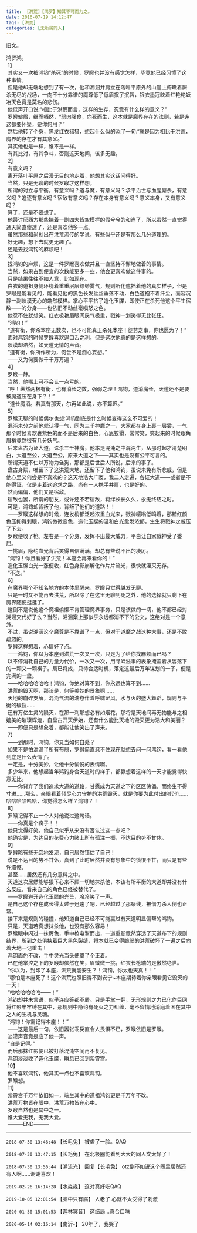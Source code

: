 ```yaml
---
title: 〖洪荒〗【鸿罗】知其不可而为之。
date: 2016-07-19 14:12:47
tags: [洪荒]
categories: [无所属同人]
---
```


<p>旧文。</p> 
<p>鸿罗鸿。<br />&nbsp;1】<br />&nbsp;其实又一次被鸿钧“杀死”的时候，罗睺也并没有感觉怎样，毕竟他已经习惯了这种事情。<br />&nbsp;但是他却无端地想到了有一次，他和溯洄并肩立在落叶平原外的山崖上俯瞰着厮杀无尽的战场，一向不十分靠谱的魔尊低了低眉抿了抿唇，银衣墨冠映着红艳艳妖冶天色竟是莫名的悲伤。<br />&nbsp;他低声开口说:“相比于洪荒而言，这样的生存，究竟有什么样的意义？”<br />&nbsp;罗睺皱眉，继而哂然，“弱肉强食，向死而生，这本就是魔界存在的法则，若是连这都要怀疑，要你何用？”<br />&nbsp;然后他转了个身，黑发红衣猎猎，想起什么似的添了一句:“就是因为相比于洪荒，魔界的存在才有其意义。”<br />&nbsp;其实他也是一样，谁不是一样。<br />&nbsp;有其比对，有其争斗，否则这天地间，该多无趣。<br />&nbsp;2】<br />&nbsp;有意义吗？<br />&nbsp;离开落叶平原之后漫无目的地走着，他想其实这话问得好。<br />&nbsp;当然，只是无聊的时候罗睺才这样想。<br />&nbsp;所谓的对立与平衡，有意义吗？道与魔，有意义吗？承平治世与血腥厮杀，有意义吗？追逐有意义吗？宿敌有意义吗？存在本身有意义吗？意义本身，又有意义吗？<br />&nbsp;算了，还是不要想了。<br />&nbsp;他最讨厌西方那些揣着一副四大皆空模样的假兮兮的和尚了，所以虽然一直觉得通天简直傻透了，还是喜欢他多一点。<br />&nbsp;虽然那些和尚创出在洪荒流传的学说，有些似乎还是有那么几分道理的。<br />&nbsp;好无趣，想下去就更无趣了。<br />&nbsp;还是去找鸿钧的麻烦吧！<br />&nbsp;3】<br />&nbsp;找鸿钧的麻烦，这是一件罗睺喜欢做并且一直坚持不懈地做着的事情。<br />&nbsp;当然，如果占到便宜的次数能更多一些，他会更喜欢做这件事的。<br />&nbsp;只是结果往往不如人意，比如现在。<br />&nbsp;白衣的道祖身侧环绕着重重层层缥缈雾气，规则所化遮挡着他的真实样子，但是罗睺是能看见的，能看见他的黑色长发丝丝垂落不动，白色道袍不着纤尘，面容沉静一副淡漠无心的端然模样。掌心平平拈了造化玉牒，即使正在杀死他这个平生宿敌――的分身――也依旧不动丝毫嗔怒之色。<br />&nbsp;他忍不住就想笑。红衣极艳眉眼间戾气极重，戮神一划笑得无比张狂。<br />&nbsp;“鸿钧！”<br />&nbsp;“道有衡，你杀本座无数次，也不可能真正杀死本座！徒劳之事，你也愿为？！”<br />&nbsp;面对鸿钧的时候罗睺喜欢逞口舌之利，但是这次他真的是这样想的。<br />&nbsp;淡漠却浩然，如天道无情的声音。<br />&nbsp;“道有衡，你所作所为，何尝不是痴心妄想。”<br />&nbsp;――又为何要做千千万万遍？<br />&nbsp;4】<br />&nbsp;罗睺一静。<br />&nbsp;当然，他嘴上可不会认一点亏的。<br />&nbsp;“哼！纵然两极有衡，也有消长之数，强弱之理！鸿钧，道消魔长，天道还不是要被魔道压在身下？！”<br />&nbsp;“道长魔消。若真有那天，尔再如此说，亦不算迟。”<br />&nbsp;5】<br />&nbsp;罗睺无聊的时候偶尔也想:鸿钧到底是什么时候变得这么不可爱的！<br />&nbsp;混沌未分之前他就认得一气，同为三千神魔之一，大家都在身上裹一层雾，一气那个时候喜欢裹紫色的而不是后来的白色，心思狡猾，常常笑，笑起来的时候眼角眉梢竟然很有几分妖气。<br />&nbsp;后来盘古为证大道，诛杀三千神魔，他本是混沌之中混沌生，从那时起才清楚明白，大道至公，大道至公，原来大道之下――其实也是没有公平可言的。<br />&nbsp;所谓天道不仁以万物为刍狗，那都是后世后人所说，后来的事了。<br />&nbsp;盘古身殒，唯留下了这洪荒大地，还留下了他和鸿钧，虽说未免有所悲戚，但是他心里又何尝是不喜欢的？这天地浩大广袤，我二人走遍，各证大道――或者是不能得证，仅是走着这追求之路，尚有一人携手并肩，也是好的。<br />&nbsp;然而偏偏，他们又是宿敌。<br />&nbsp;宿敌也罢，所谓的朋友，或许还不若宿敌，羁绊长长久久，永无终结之时。<br />&nbsp;可是，鸿钧却背叛了他，背叛了他们的道路！！<br />&nbsp;――罗睺这样想的时候，连发梢都泛起浓重血光来，戮神嘤嗡低鸣着，那黯红颜色压抑得刺眼，鸿钧微微变色，造化玉牒的温和白光愈发浓郁，生生将戮神之威压了下去。<br />&nbsp;罗睺便收了枪。左右是一个分身，发挥不出最大威力，平白让自家戮神受了委屈。<br />&nbsp;一挑眉，隐约血光背后笑得自信满满，却总有些说不出的凄厉。<br />&nbsp;“鸿钧！你且看好了洪荒！本座会再来看你的！”<br />&nbsp;造化玉牒白光一涨便收，红色身影崩解化作片片流光，很快就湮灭无存。<br />&nbsp;“不送。”<br />&nbsp;6】<br />&nbsp;在魔界哪个不知名地方的本体里醒来，罗睺只觉得越发无聊。<br />&nbsp;只是一时又不能再去洪荒，所以除了在这里无聊到死之外，他的选择就只剩下在魔界随便逛逛了。<br />&nbsp;这倒不是说他这个魔祖偷懒不肯管理魔界事务，只是该做的一切，他不都已经对溯洄交代好了么？当然，溯洄案上那似乎永远都消不下的公文，这绝对是一个意外。<br />&nbsp;不过，虽说溯洄这个魔尊是不靠谱了一点，但对于道魔之战这种大事，还是不敢疏忽的。<br />&nbsp;罗睺这样想着，心情好了点。<br />&nbsp;――鸿钧，你以为本座到洪荒一次又一次，只是为了给你找麻烦而已吗？<br />&nbsp;以不停消耗自己的力量为代价，一次又一次，用寻衅滋事的表象掩盖着从容落下的一颗又一颗棋子。局已将成，只待合适时机，落定这最后万年谋划的一子，便是完满的一盘。<br />&nbsp;――哈哈哈哈哈哈！鸿钧，你绝对算不到，你永远也算不到……<br />&nbsp;洪荒的毁灭啊，那该是，何等美妙的景象啊……<br />&nbsp;天地的崩碎支解，混沌气流的湍卷伴着呼啸罡风，水与火的盛大舞蹈，规则与平衡的破裂……<br />&nbsp;还有万亿生灵的陨灭，在那一刹那想必有如烟花，那将是天地间再无物能与之相媲美的璀璨辉煌，自盘古开天伊始，还有什么能比天地的毁灭更为浩大和美丽？<br />&nbsp;――即便只是想象着，都能让他笑出了声来。<br />&nbsp;7】<br />&nbsp;――到那时，鸿钧，你又当如何自处？<br />&nbsp;如果不是怕泄漏了所有布局，罗睺简直忍不住现在就想去问一问鸿钧，看一看他到底是什么表情了。<br />&nbsp;一定是，十分美妙，让他十分愉悦的表情啊。<br />&nbsp;多少年来，他想起当年鸿钧身合天道时的样子，都靠想着这样的一天才能觉得快意无比。<br />&nbsp;――你背弃了我们追求大道的道路，甘愿成为天道之下的区区傀儡，而终生不得寸进……那么，亲眼看着倾尽心力守护的洪荒毁灭，就是你要为此付出的代价……哈哈哈哈哈哈，你觉得怎么样？鸿钧？！<br />&nbsp;8】<br />&nbsp;罗睺记得不止一个人对他说过这句话。<br />&nbsp;――你真是个疯子！！<br />&nbsp;他只觉得好笑。他自己似乎从来没有否认过这一点吧？<br />&nbsp;他确实是，为达目的花费心力赌上所有孤注一掷，不达目的势不甘休。<br />&nbsp;9】<br />&nbsp;罗睺略有些无奈地发现，自己居然错估了自己！<br />&nbsp;说是不达目的势不甘休，真到了此时居然并没有想象中的愤恨不甘，而只是有些许遗憾。<br />&nbsp;甚至……居然还有几分意料之中。<br />&nbsp;天道这次居然能够狠下心来不顾一切地抹杀他，本该有所平衡的大道却并没有什么反应，看来自己的角色已经被替代了。<br />&nbsp;――罗睺避开造化玉牒的光芒，冷冷笑了一声。<br />&nbsp;是自己这个存在成长得太过于迅速了吧，已经越过了那条线，被借刀杀人倒也正常。<br />&nbsp;接下来是规则的碰撞，他知道自己已经不可能赢过有天道明显偏帮的鸿钧。<br />&nbsp;只是，天道若真想抹杀他，也没有那么容易！<br />&nbsp;罗睺眼中闪过一抹厉色，手中枪电掣而出，一道重影竟然穿透了天道布下的规则结界，所到之处俱挟着巨大黑色裂缝，将本就已变得脆弱的洪荒破坏了一遍之后向着大地一记重击！<br />&nbsp;鸿钧面色不改，手中灵光当头便罩了个正着。<br />&nbsp;已在他掌控之下的罗睺却依然在笑，眉微微一挑，红衣长枪端的是傲然绝世。<br />&nbsp;“你以为，封印了本座，洪荒就能安生？！鸿钧，你太也天真！！”<br />&nbsp;“哪怕是本座死了！这个洪荒也照旧得不到安宁~本座期待着你亲眼看见它毁灭的一天！<br />&nbsp;“哈哈哈哈哈哈――！”<br />&nbsp;鸿钧却并未言语，似乎连应答都不屑。只是手掌一翻，无形规则之力已化作巨网将红影牢牢缚在其中，那规则中隐约有死灭之力纠缠，毫不留情地消磨着困在其中之人的生机与灵魂。<br />&nbsp;“鸿钧！你需记得本座！！”<br />&nbsp;――这是最后一句，依旧嚣张乖戾直令人畏惧不已，罗睺依旧是罗睺。<br />&nbsp;淡漠声音竟是应了他一声。<br />&nbsp;“自是记得。”<br />&nbsp;而后那抹红影便已被打落混沌空间再不复见。<br />&nbsp;鸿钧淡淡收了造化玉牒，瞬息已回到紫霄宫。<br />&nbsp;10】<br />&nbsp;他不喜欢鸿钧，他其实一点也不喜欢鸿钧。<br />&nbsp;罗睺想。<br />&nbsp;11】<br />&nbsp;紫霄宫千万年依旧如一，端坐其中的道祖鸿钧更是千万年不改。<br />&nbsp;洪荒万物皆在眼中，洪荒万物皆在心中。<br />&nbsp;罗睺自然也是其中之一。<br />&nbsp;惟大爱无我，无我大爱。<br />&nbsp;―――END―――</p>

<!-- more -->

---

`2018-07-30 13:46:48` 【长毛兔】 被虐了一脸。QAQ

`2018-07-30 13:47:15` 【长毛兔】 在北极圈能看到大大的同人文太好了！

`2018-07-30 13:56:44` 【溯流光】 回复【长毛兔】 otz倒不如说这个圈里居然还有人啊……谢谢喜欢！

`2019-02-26 16:14:28` 【水淼淼】 这对真好吃QAQ

`2019-10-05 12:01:54` 【脑中只有腐】 人老了 心就不太受得了刺激

`2020-01-30 15:01:53` 【迦林冥音】 这结局…真合口味

`2020-05-14 02:16:14` 【南沂-】 20年了，我哭了
